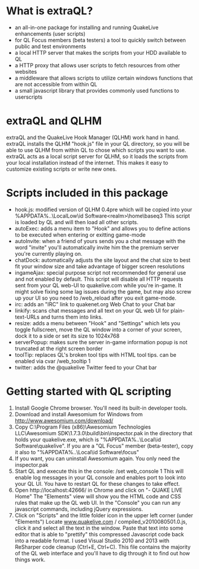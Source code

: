 ﻿What is extraQL?
================

- an all-in-one package for installing and running QuakeLive enhancements (user scripts)
- for QL Focus members (beta testers) a tool to quickly switch between public and test environments
- a local HTTP server that makes the scripts from your HDD available to QL
- a HTTP proxy that allows user scripts to fetch resources from other websites
- a middleware that allows scripts to utilize certain windows functions that are not accessible from within QL
- a small javascript library that provides commonly used functions to userscripts

extraQL and QLHM
================

extraQL and the QuakeLive Hook Manager (QLHM) work hand in hand. extraQL installs the QLHM "hook.js" file in 
your QL directory, so you will be able to use QLHM from within QL to chose which scripts you want to use.
extraQL acts as a local script server for QLHM, so it loads the scripts from your local installation instead of the internet.
This makes it easy to customize existing scripts or write new ones.

Scripts included in this package
================================

- hook.js: modified version of QLHM 0.4pre which will be copied into your %APPDATA%\..\LocalLow\id Software\<realm>\home\baseq3
  This script is loaded by QL and will then load all other scripts.
- autoExec: adds a menu item to "Hook" and allows you to define actions to be executed when
  entering or exitting game-mode
- autoInvite: when a friend of yours sends you a chat message with the word "invite" you'll 
  automatically invite him the the premium server you're currently playing on.
- chatDock: automatically adjusts the site layout and the chat size to best fit your window size 
  and take advantage of bigger screen resolutions
- ingameAjax: special purpose script not recommended for general use and not enabled by default.
  This script will disable all HTTP requests sent from your QL web-UI to quakelive.com while you're in-game.
  It might solve fixing some lag issues during the game, but may also screw up your UI so you need to
  /web_reload after you exit game-mode.
- irc: adds an "IRC" link to quakenet.org Web Chat to your Chat bar
- linkify: scans chat messages and all text on your QL web UI for plain-text-URLs and turns them into links.
- resize: adds a menu between "Hook" and "Settings" which lets you toggle fullscreen, move the QL window
  into a corner of your screen, dock it to a side or set its size to 1024x768
- serverPopup: makes sure the server in-game information popup is not truncated at the right screen border
- toolTip: replaces QL's broken tool tips with HTML tool tips. can be enabled via cvar /web_tooltip 1
- twitter: adds the @quakelive Twitter feed to your Chat bar


Getting started with QL scripting
=================================

1. Install Google Chrome browser. You'll need its built-in developer tools.
2. Download and install Awesomium for Windows from http://www.awesomium.com/download/
3. Copy C:\Program Files (x86)\Awesomium Technologies LLC\Awesomium SDK\1.7.3.0\build\bin\inspector.pak 
   in the directory that holds your quakelive.exe, which is "%APPDATA%\..\Local\id Software\quakelive\".
   If you are a "QL Focus" member (beta-tester), copy it also to "%APPDATA%\..\Local\id Software\focus\"
4. If you want, you can uninstall Awesomium again. You only need the inspector.pak
5. Start QL and execute this in the console: /set web_console 1
   This will enable log messages in your QL console and enables port to look into your QL UI.
   You have to restart QL for these changes to take effect.
6. Open http://localhost:42666/ in Chrome and click on "- QUAKE LIVE Home"
   The "Elements" view will show you the HTML code and CSS rules that make up the QL web UI.
   In the "Console" you can run any javascript commands, including jQuery expressions.
7. Click on "Scripts" and the little folder icon in the upper left corner (under "Elements")
   Locate www.quakelive.com / compiled_v2010080501.0.js, click it and select all the text in the window.
   Paste that text into some editor that is able to "prettify" this compressed Javascript code back
   into a readable format. I used Visual Studio 2010 and 2013 with ReSharper code cleanup (Ctrl+E, Ctrl+C).
   This file contains the majority of the QL web interface and you'll have to dig through it to find out
   how things work.
